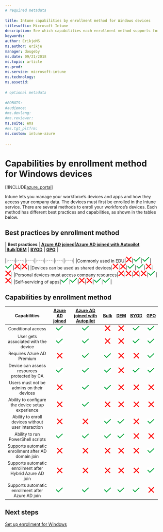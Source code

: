 ```yaml
---
# required metadata

title: Intune capabilities by enrollment method for Windows devices
titlesuffix: Microsoft Intune
description: See which capabilities each enrollment method supports for Windows devices.
keywords:
author: ErikjeMS
ms.author: erikje
manager: dougeby
ms.date: 09/21/2018
ms.topic: article
ms.prod:
ms.service: microsoft-intune
ms.technology:
ms.assetid: 

# optional metadata

#ROBOTS:
#audience:
#ms.devlang:
#ms.reviewer:
ms.suite: ems
#ms.tgt_pltfrm:
ms.custom: intune-azure

---
```


# Capabilities by enrollment method for Windows devices
[!INCLUDE[azure_portal](./includes/azure_portal.md)]

Intune lets you manage your workforce’s devices and apps and how they access your company data. The devices must first be enrolled in the Intune service. There are several methods to enroll your workforce’s devices. Each method has different best practices and capabilities, as shown in the tables below.

## Best practices by enrollment method
| **Best practices** | **[Azure AD joined](windows-enroll.md#enable-windows-10-automatic-enrollment)**|**[Azure AD joined with Autopilot](enrollment-autopilot.md)** |**[Bulk](windows-bulk-enroll.md)**|**[DEM](device-enrollment-manager-enroll.md)** | **[BYOD](device-enrollment.md#bring-your-own-device)** | **[GPO](https://docs.microsoft.com/windows/client-management/mdm/enroll-a-windows-10-device-automatically-using-group-policy)** |

|:---:|:---:|:---:|:---:|:---:|:---:|:---:|
|Commonly used in EDU|![X](media/xmark.png)|![Checkmark](media/checkmark.png)|![Checkmark](media/checkmark.png)|![Checkmark](media/checkmark.png)|![X](media/xmark.png)|![X](media/xmark.png)|
|Devices can be used as shared devices|![X](media/xmark.png)|![X](media/xmark.png)|![Checkmark](media/checkmark.png)|![Checkmark](media/checkmark.png)|![X](media/xmark.png)|![X](media/xmark.png)|
|Personal devices must access company resources|![X](media/xmark.png)|![X](media/xmark.png)|![X](media/xmark.png)|![X](media/xmark.png)|![Checkmark](media/checkmark.png)|![X](media/xmark.png)|
|Self-servicing of apps|![Checkmark](media/checkmark.png)|![Checkmark](media/checkmark.png)|![X](media/xmark.png)|![X](media/xmark.png)|![Checkmark](media/checkmark.png)|![Checkmark](media/checkmark.png)|

## Capabilities by enrollment method

| **Capabilities** | **[Azure AD joined](windows-enroll.md#enable-windows-10-automatic-enrollment)**|**[Azure AD joined with Autopilot](enrollment-autopilot.md)** |**[Bulk](windows-bulk-enroll.md)**|**[DEM](device-enrollment-manager-enroll.md)** | **[BYOD](device-enrollment.md#bring-your-own-device)** | **[GPO](https://docs.microsoft.com/windows/client-management/mdm/enroll-a-windows-10-device-automatically-using-group-policy)** |
|:---:|:---:|:---:|:---:|:---:|:---:|:---:|
|Conditional access                                      |![Checkmark](media/checkmark.png)|![Checkmark](media/checkmark.png)|![X](media/xmark.png)|![X](media/xmark.png)|![Checkmark](media/checkmark.png)|![Checkmark](media/checkmark.png)|
|User gets associated with the device                    |![Checkmark](media/checkmark.png)|![Checkmark](media/checkmark.png)|![X](media/xmark.png)|![X](media/xmark.png)|![Checkmark](media/checkmark.png)|![Checkmark](media/checkmark.png)|
|Requires Azure AD Premium                               |![X](media/xmark.png)|![Checkmark](media/checkmark.png)|![Checkmark](media/checkmark.png)|![X](media/xmark.png)|![X](media/xmark.png)|![Checkmark](media/checkmark.png)|
|Device can assess resources protected by CA             |![Checkmark](media/checkmark.png)|![Checkmark](media/checkmark.png)|![Checkmark](media/checkmark.png)|![X](media/xmark.png)|![Checkmark](media/checkmark.png)|![Checkmark](media/checkmark.png)|
|Users must not be admins on their devices               |![X](media/xmark.png)|![Checkmark](media/checkmark.png)|![Checkmark](media/checkmark.png)|![X](media/xmark.png)|![X](media/xmark.png)|![X](media/xmark.png)|
|Ability to configure the device setup experience        |![X](media/xmark.png)|![Checkmark](media/checkmark.png)|![X](media/xmark.png)|![X](media/xmark.png)|![X](media/xmark.png)|![X](media/xmark.png)|
|Ability to enroll devices without user interaction      |![X](media/xmark.png)|![X](media/xmark.png)|![Checkmark](media/checkmark.png)|![Checkmark](media/checkmark.png)|![X](media/xmark.png)|![Checkmark](media/checkmark.png)|
|Ability to run PowerShell scripts                       |![Checkmark](media/checkmark.png)|![Checkmark](media/checkmark.png)|![Checkmark](media/checkmark.png)|![Checkmark](media/checkmark.png)|![X](media/xmark.png)|![X](media/xmark.png)| 
|Supports automatic enrollment after AD domain join      |![X](media/xmark.png)|![X](media/xmark.png)|![X](media/xmark.png)|![X](media/xmark.png)|![X](media/xmark.png)|![Checkmark](media/checkmark.png)|
|Supports automatic enrollment after Hybrid Azure AD join|![X](media/xmark.png)|![X](media/xmark.png)|![X](media/xmark.png)|![X](media/xmark.png)|![X](media/xmark.png)|![Checkmark](media/checkmark.png)|
|Supports automatic enrollment after Azure AD join       |![Checkmark](media/checkmark.png)|![Checkmark](media/checkmark.png)|![Checkmark](media/checkmark.png)|![Checkmark](media/checkmark.png)|![Checkmark](media/checkmark.png)|![X](media/xmark.png)|

## Next steps

[Set up enrollment for Windows ](windows-enroll.md)

